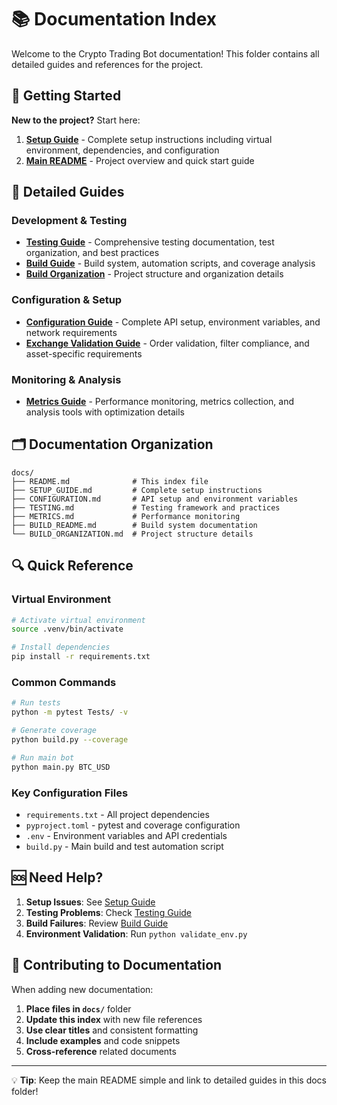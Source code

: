 # 📚 Documentation Index

Welcome to the Crypto Trading Bot documentation! This folder contains all detailed guides and references for the project.

## 🚀 Getting Started

**New to the project?** Start here:

1. **[Setup Guide](SETUP_GUIDE.md)** - Complete setup instructions including virtual environment, dependencies, and configuration
2. **[Main README](../README.md)** - Project overview and quick start guide

## 📖 Detailed Guides

### Development & Testing
- **[Testing Guide](TESTING.md)** - Comprehensive testing documentation, test organization, and best practices
- **[Build Guide](BUILD_README.md)** - Build system, automation scripts, and coverage analysis
- **[Build Organization](BUILD_ORGANIZATION.md)** - Project structure and organization details

### Configuration & Setup
- **[Configuration Guide](CONFIGURATION.md)** - Complete API setup, environment variables, and network requirements
- **[Exchange Validation Guide](EXCHANGE_VALIDATION.md)** - Order validation, filter compliance, and asset-specific requirements

### Monitoring & Analysis
- **[Metrics Guide](METRICS.md)** - Performance monitoring, metrics collection, and analysis tools with optimization details

## 🗂️ Documentation Organization

```
docs/
├── README.md              # This index file
├── SETUP_GUIDE.md         # Complete setup instructions
├── CONFIGURATION.md       # API setup and environment variables
├── TESTING.md             # Testing framework and practices
├── METRICS.md             # Performance monitoring
├── BUILD_README.md        # Build system documentation
└── BUILD_ORGANIZATION.md  # Project structure details
```

## 🔍 Quick Reference

### Virtual Environment
```bash
# Activate virtual environment
source .venv/bin/activate

# Install dependencies
pip install -r requirements.txt
```

### Common Commands
```bash
# Run tests
python -m pytest Tests/ -v

# Generate coverage
python build.py --coverage

# Run main bot
python main.py BTC_USD
```

### Key Configuration Files
- `requirements.txt` - All project dependencies
- `pyproject.toml` - pytest and coverage configuration
- `.env` - Environment variables and API credentials
- `build.py` - Main build and test automation script

## 🆘 Need Help?

1. **Setup Issues**: See [Setup Guide](SETUP_GUIDE.md#troubleshooting)
2. **Testing Problems**: Check [Testing Guide](TESTING.md)
3. **Build Failures**: Review [Build Guide](BUILD_README.md)
4. **Environment Validation**: Run `python validate_env.py`

## 📝 Contributing to Documentation

When adding new documentation:

1. **Place files in `docs/`** folder
2. **Update this index** with new file references
3. **Use clear titles** and consistent formatting
4. **Include examples** and code snippets
5. **Cross-reference** related documents

---

💡 **Tip**: Keep the main README simple and link to detailed guides in this docs folder!